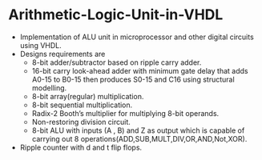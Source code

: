 # Arithmetic-Logic-Unit-in-VHDL

* Implementation of ALU unit in microprocessor and other digital circuits using VHDL.
* Designs requirements are
  - 8-bit adder/subtractor based on ripple carry adder.
  - 16-bit carry look-ahead adder with minimum gate delay that adds A0-15 to B0-15 then produces S0-15 and C16 using structural modelling.
  - 8-bit array(regular) multiplication.
  - 8-bit sequential multiplication.
  - Radix-2 Booth’s multiplier for multiplying 8-bit operands.
  - Non-restoring division circuit.
  - 8-bit ALU with inputs (A , B) and Z as output which is capable of carrying out 8 operations(ADD,SUB,MULT,DIV,OR,AND,Not,XOR).
* Ripple counter with d and t flip flops.
